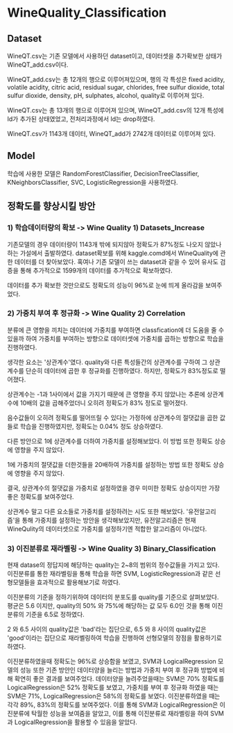 # WineQuality_Classification

## Dataset
WineQT.csv는 기존 모델에서 사용하던 dataset이고, 데이터셋을 추가확보한 상태가 WineQT_add.csv이다.

WineQT_add.csv는 총 12개의 행으로 이루어져있으며, 행의 각 특성은 fixed acidity, volatile acidity, citric acid, residual sugar, chlorides, free sulfur dioxide, total sulfur dioxide, density, pH, sulphates, alcohol, quality로 이루어져 있다.

WineQT.csv는 총 13개의 행으로 이루어져 있으며, WineQT_add.csv의 12개 특성에 Id가 추가된 상태였었고, 전처리과정에서 Id는 drop하였다.

WineQT.csv가 1143개 데이터, WineQT_add가 2742개 데이터로 이루어져 있다. 

## Model

학습에 사용한 모델은 RandomForestClassifier, DecisionTreeClassifier, KNeighborsClassifier, SVC, LogisticRegression을 사용하였다.  

## 정확도를 향상시킬 방안
### 1) 학습데이터량의 확보 -> Wine Quality 1) Datasets_Increase

기존모델의 경우 데이터량이 1143개 밖에 되지않아 정확도가 87%정도 나오지 않았나 하는 가설에서 출발하였다. dataset확보를 위해 kaggle.comd에서 WineQuality에 관한 데이터를 더 찾아보았다. 혹여나 기존 모델이 쓰는 dataset과 같을 수 있어 유사도 검증을 통해 추가적으로 1599개의 데이터를 추가적으로 확보하였다.

데이터를 추가 확보한 것만으로도 정확도의 성능이 96%로 눈에 띄게 올라감을 보여주었다.

### 2) 가중치 부여 후 정규화 -> Wine Quality 2) Correlation

분류에 큰 영향을 끼치는 데이터에 가중치를 부여하면 classfication에 더 도움을 줄 수 있을까 하여 가중치를 부여하는 방향으로 데이터셋에 가중치를 곱하는 방향으로 학습을 진행하였다.

생각한 요소는 '상관계수'였다. quality와 다른 특성들간의 상관계수를 구하여 그 상관계수를 단순히 데이터에 곱한 후 정규화를 진행하였다. 하지만, 정확도가 83%정도로 떨어졌다.

상관계수는 -1과 1사이에서 값을 가지기 때문에 큰 영향을 주지 않았나는 추론에 상관계수에 10배의 값을 곱해주었더니 오히려 정확도가 83% 정도로 떨어졌다. 

음수값들이 오히려 정확도를 떨어뜨릴 수 있다는 가정하에 상관계수의 절댓값을 곱한 값들로 학습을 진행하였지만, 정확도는 0.04% 정도 상승하였다. 

다른 방안으로 1에 상관계수를 더하여 가중치를 설정해보았다. 이 방법 또한 정확도 상승에 영향을 주지 않았다.

1에 가중치의 절댓값을 더한것들을 20배하여 가중치를 설정하는 방법 또한 정확도 상승에 영향을 주지 않았다.

결국, 상관계수의 절댓값을 가중치로 설정하였을 경우 미미한 정확도 상승이지만 가장 좋은 정확도를 보여주었다.

상관계수 말고 다른 요소들로 가중치를 설정하려는 시도 또한 해보았다. '유전알고리즘'을 통해 가중치를 설정하는 방안을 생각해보았지만, 유전알고리즘은 현재 WineQulity의 데이터셋으로 가중치를 설정하기엔 적합한 알고리즘이 아니었다.


### 3) 이진분류로 재라벨링 -> Wine Quality 3) Binary_Classification

현재 datase의 정답지에 해당하는 quality는 2~8의 범위의 정수값들을 가지고 있다. 이진분류를 통한 재라벨링을 통해 학습을 하면 SVM, LogisticRegression과 같은 선형모델들을 효과적으로 활용해보기로 하였다.

이진분류의 기준을 정하기위하여 데이터의 분포도를 quality를 기준으로 살펴보았다. 평균은 5.6 이지만, quality의 50% 와 75%에 해당하는 값 모두 6.0인 것을 통해 이진분류의 기준을 6.5로 정하였다.

2 와 6.5 사이의 quality값은 'bad'라는 집단으로, 6.5 와 8 사이의 quality값은 'good'이라는 집단으로 재라벨링하여 학습을 진행하여 선형모델의 장점을 활용하기로 하였다.

이진분류하였을때 정확도는 96%로 상승함을 보였고, SVM과 LogicalRegression 모델의 성능 또한 기존 방안인 데이터양을 늘리는 방법과 가중치 부여 후 정규화 방법에 비해 확연히 좋은 결과를 보여주었다. 데이터양을 늘려주었을때는 SVM은 70% 정확도를 LogicalRegression은 52% 정확도를 보였고, 가중치를 부여 후 정규화 하였을 때는 SVM은 71%, LogicalRegression은 58%의 정확도를 보였다. 이진분류하였을 때는 각각 89%, 83%의 정확도를 보여주었다. 이를 통해 SVM과 LogicalRegression은 이진분류에 탁월한 성능을 보여줌을 알았고, 이를 통해 이진분류로 재라벨링을 하여 SVM과 LogicalRegression을 활용할 수 있음을 알았다. 

